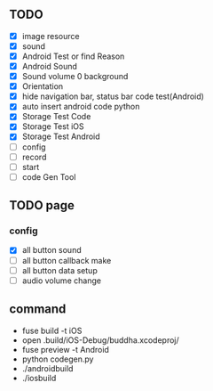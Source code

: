 ## TODO
- [x] image resource
- [x] sound
- [x] Android Test or find Reason
- [x] Android Sound
- [x] Sound volume 0 background
- [x] Orientation
- [x] hide navigation bar, status bar code test(Android)
- [x] auto insert android code python
- [x] Storage Test Code
- [x] Storage Test iOS
- [x] Storage Test Android
- [ ] config
- [ ] record
- [ ] start
- [ ] code Gen Tool

## TODO page
### config
- [x] all button sound
- [ ] all button callback make
- [ ] all button data setup
- [ ] audio volume change

## command
- fuse build -t iOS
- open .build/iOS-Debug/buddha.xcodeproj/
- fuse preview -t Android
- python codegen.py
- ./androidbuild
- ./iosbuild
